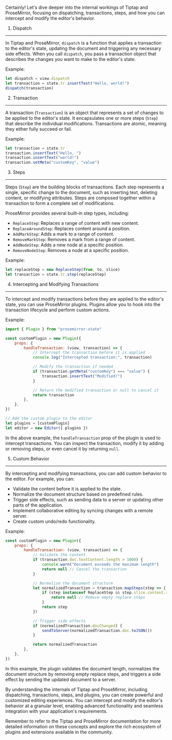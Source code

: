Certainly! Let's dive deeper into the internal workings of Tiptap and ProseMirror, focusing on dispatching, transactions, steps, and how you can intercept and modify the editor's behavior.

1. Dispatch

---

In Tiptap and ProseMirror, `dispatch` is a function that applies a transaction to the editor's state, updating the document and triggering any necessary side effects. When you call `dispatch`, you pass a transaction object that describes the changes you want to make to the editor's state.

Example:

```javascript
let dispatch = view.dispatch
let transaction = state.tr.insertText("Hello, world!")
dispatch(transaction)
```

2. Transaction

---

A transaction (`Transaction`) is an object that represents a set of changes to be applied to the editor's state. It encapsulates one or more steps (`Step`) that describe the individual modifications. Transactions are atomic, meaning they either fully succeed or fail.

Example:

```javascript
let transaction = state.tr
transaction.insertText("Hello, ")
transaction.insertText("world!")
transaction.setMeta("customKey", "value")
```

3. Steps

---

Steps (`Step`) are the building blocks of transactions. Each step represents a single, specific change to the document, such as inserting text, deleting content, or modifying attributes. Steps are composed together within a transaction to form a complete set of modifications.

ProseMirror provides several built-in step types, including:

-   `ReplaceStep`: Replaces a range of content with new content.
-   `ReplaceAroundStep`: Replaces content around a position.
-   `AddMarkStep`: Adds a mark to a range of content.
-   `RemoveMarkStep`: Removes a mark from a range of content.
-   `AddNodeStep`: Adds a new node at a specific position.
-   `RemoveNodeStep`: Removes a node at a specific position.

Example:

```javascript
let replaceStep = new ReplaceStep(from, to, slice)
let transaction = state.tr.step(replaceStep)
```

4. Intercepting and Modifying Transactions

---

To intercept and modify transactions before they are applied to the editor's state, you can use ProseMirror plugins. Plugins allow you to hook into the transaction lifecycle and perform custom actions.

Example:

```javascript
import { Plugin } from "prosemirror-state"

const customPlugin = new Plugin({
	props: {
		handleTransaction: (view, transaction) => {
			// Intercept the transaction before it is applied
			console.log("Intercepted transaction:", transaction)

			// Modify the transaction if needed
			if (transaction.getMeta("customKey") === "value") {
				transaction.insertText("Modified!")
			}

			// Return the modified transaction or null to cancel it
			return transaction
		},
	},
})

// Add the custom plugin to the editor
let plugins = [customPlugin]
let editor = new Editor({ plugins })
```

In the above example, the `handleTransaction` prop of the plugin is used to intercept transactions. You can inspect the transaction, modify it by adding or removing steps, or even cancel it by returning `null`.

5. Custom Behavior

---

By intercepting and modifying transactions, you can add custom behavior to the editor. For example, you can:

-   Validate the content before it is applied to the state.
-   Normalize the document structure based on predefined rules.
-   Trigger side effects, such as sending data to a server or updating other parts of the application.
-   Implement collaborative editing by syncing changes with a remote server.
-   Create custom undo/redo functionality.

Example:

```javascript
const customPlugin = new Plugin({
	props: {
		handleTransaction: (view, transaction) => {
			// Validate the content
			if (transaction.doc.textContent.length > 1000) {
				console.warn("Document exceeds the maximum length")
				return null // Cancel the transaction
			}

			// Normalize the document structure
			let normalizedTransaction = transaction.mapSteps(step => {
				if (step instanceof ReplaceStep && step.slice.content.size === 0) {
					return null // Remove empty replace steps
				}
				return step
			})

			// Trigger side effects
			if (normalizedTransaction.docChanged) {
				sendToServer(normalizedTransaction.doc.toJSON())
			}

			return normalizedTransaction
		},
	},
})
```

In this example, the plugin validates the document length, normalizes the document structure by removing empty replace steps, and triggers a side effect by sending the updated document to a server.

By understanding the internals of Tiptap and ProseMirror, including dispatching, transactions, steps, and plugins, you can create powerful and customized editing experiences. You can intercept and modify the editor's behavior at a granular level, enabling advanced functionality and seamless integration with your application's requirements.

Remember to refer to the Tiptap and ProseMirror documentation for more detailed information on these concepts and explore the rich ecosystem of plugins and extensions available in the community.
